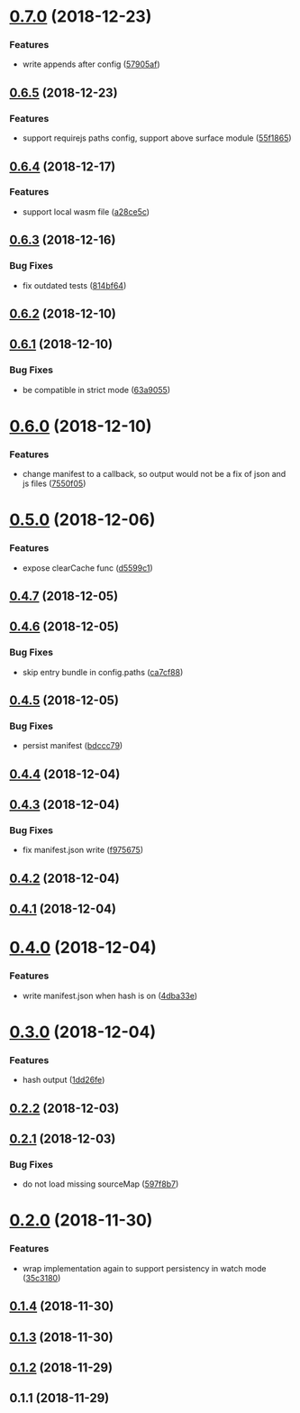 # [0.7.0](https://github.com/dumberjs/gulp-dumber/compare/v0.6.5...v0.7.0) (2018-12-23)


### Features

* write appends after config ([57905af](https://github.com/dumberjs/gulp-dumber/commit/57905af))



## [0.6.5](https://github.com/dumberjs/gulp-dumber/compare/v0.6.4...v0.6.5) (2018-12-23)


### Features

* support requirejs paths config, support above surface module ([55f1865](https://github.com/dumberjs/gulp-dumber/commit/55f1865))



## [0.6.4](https://github.com/dumberjs/gulp-dumber/compare/v0.6.3...v0.6.4) (2018-12-17)


### Features

* support local wasm file ([a28ce5c](https://github.com/dumberjs/gulp-dumber/commit/a28ce5c))



## [0.6.3](https://github.com/dumberjs/gulp-dumber/compare/v0.6.2...v0.6.3) (2018-12-16)


### Bug Fixes

* fix outdated tests ([814bf64](https://github.com/dumberjs/gulp-dumber/commit/814bf64))



## [0.6.2](https://github.com/dumberjs/gulp-dumber/compare/v0.6.1...v0.6.2) (2018-12-10)



## [0.6.1](https://github.com/dumberjs/gulp-dumber/compare/v0.6.0...v0.6.1) (2018-12-10)


### Bug Fixes

* be compatible in strict mode ([63a9055](https://github.com/dumberjs/gulp-dumber/commit/63a9055))



# [0.6.0](https://github.com/dumberjs/gulp-dumber/compare/v0.5.0...v0.6.0) (2018-12-10)


### Features

* change manifest to a callback, so output would not be a fix of json and js files ([7550f05](https://github.com/dumberjs/gulp-dumber/commit/7550f05))



# [0.5.0](https://github.com/dumberjs/gulp-dumber/compare/v0.4.7...v0.5.0) (2018-12-06)


### Features

* expose clearCache func ([d5599c1](https://github.com/dumberjs/gulp-dumber/commit/d5599c1))



## [0.4.7](https://github.com/dumberjs/gulp-dumber/compare/v0.4.6...v0.4.7) (2018-12-05)



## [0.4.6](https://github.com/dumberjs/gulp-dumber/compare/v0.4.5...v0.4.6) (2018-12-05)


### Bug Fixes

* skip entry bundle in config.paths ([ca7cf88](https://github.com/dumberjs/gulp-dumber/commit/ca7cf88))



## [0.4.5](https://github.com/dumberjs/gulp-dumber/compare/v0.4.4...v0.4.5) (2018-12-05)


### Bug Fixes

* persist manifest ([bdccc79](https://github.com/dumberjs/gulp-dumber/commit/bdccc79))



## [0.4.4](https://github.com/dumberjs/gulp-dumber/compare/v0.4.3...v0.4.4) (2018-12-04)



## [0.4.3](https://github.com/dumberjs/gulp-dumber/compare/v0.4.2...v0.4.3) (2018-12-04)


### Bug Fixes

* fix manifest.json write ([f975675](https://github.com/dumberjs/gulp-dumber/commit/f975675))



## [0.4.2](https://github.com/dumberjs/gulp-dumber/compare/v0.4.1...v0.4.2) (2018-12-04)



## [0.4.1](https://github.com/dumberjs/gulp-dumber/compare/v0.4.0...v0.4.1) (2018-12-04)



# [0.4.0](https://github.com/dumberjs/gulp-dumber/compare/v0.3.0...v0.4.0) (2018-12-04)


### Features

* write manifest.json when hash is on ([4dba33e](https://github.com/dumberjs/gulp-dumber/commit/4dba33e))



# [0.3.0](https://github.com/dumberjs/gulp-dumber/compare/v0.2.2...v0.3.0) (2018-12-04)


### Features

* hash output ([1dd26fe](https://github.com/dumberjs/gulp-dumber/commit/1dd26fe))



## [0.2.2](https://github.com/huochunpeng/gulp-dumber/compare/v0.2.1...v0.2.2) (2018-12-03)



## [0.2.1](https://github.com/huochunpeng/gulp-dumber/compare/v0.2.0...v0.2.1) (2018-12-03)


### Bug Fixes

* do not load missing sourceMap ([597f8b7](https://github.com/huochunpeng/gulp-dumber/commit/597f8b7))



# [0.2.0](https://github.com/huochunpeng/gulp-dumber/compare/v0.1.4...v0.2.0) (2018-11-30)


### Features

* wrap implementation again to support persistency in watch mode ([35c3180](https://github.com/huochunpeng/gulp-dumber/commit/35c3180))



## [0.1.4](https://github.com/huochunpeng/gulp-dumber/compare/v0.1.3...v0.1.4) (2018-11-30)



## [0.1.3](https://github.com/huochunpeng/gulp-dumber/compare/v0.1.2...v0.1.3) (2018-11-30)



## [0.1.2](https://github.com/huochunpeng/gulp-dumber/compare/v0.1.1...v0.1.2) (2018-11-29)



## 0.1.1 (2018-11-29)




